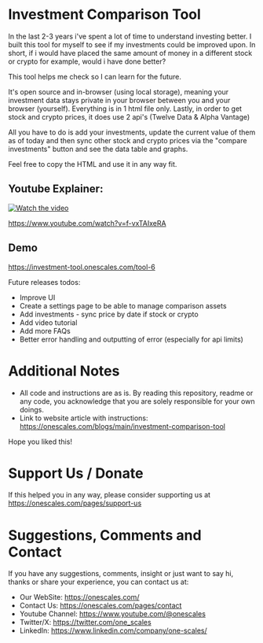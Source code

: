 # Investment Comparison Tool
In the last 2-3 years i've spent a lot of time to understand investing better. I built this tool for myself to see if my investments could be improved upon. In short, if i would have placed the same amount of money in a different stock or crypto for example, would i have done better?

This tool helps me check so I can learn for the future.

It's open source and in-browser (using local storage), meaning your investment data stays private in your browser between you and your browser (yourself). Everything is in 1 html file only. Lastly, in order to get stock and crypto prices, it does use 2 api's (Twelve Data & Alpha Vantage)

All you have to do is add your investments, update the current value of them as of today and then sync other stock and crypto prices via the "compare investments" button and see the data table and graphs.

Feel free to copy the HTML and use it in any way fit.

## Youtube Explainer: 
[![Watch the video](https://img.youtube.com/vi/f-vxTAIxeRA/0.jpg)](https://www.youtube.com/watch?v=f-vxTAIxeRA)

https://www.youtube.com/watch?v=f-vxTAIxeRA

## Demo

https://investment-tool.onescales.com/tool-6

Future releases todos:
- Improve UI
- Create a settings page to be able to manage comparison assets
- Add investments - sync price by date if stock or crypto
- Add video tutorial
- Add more FAQs
- Better error handling and outputting of error (especially for api limits)

# Additional Notes
- All code and instructions are as is. By reading this repository, readme or any code, you acknowledge that you are solely responsible for your own doings.
- Link to website article with instructions: https://onescales.com/blogs/main/investment-comparison-tool

Hope you liked this!

# Support Us / Donate
If this helped you in any way, please consider supporting us at https://onescales.com/pages/support-us

# Suggestions, Comments and Contact
If you have any suggestions, comments, insight or just want to say hi, thanks or share your experience, you can contact us at:
- Our WebSite: https://onescales.com/
- Contact Us: https://onescales.com/pages/contact
- Youtube Channel: https://www.youtube.com/@onescales
- Twitter/X: https://twitter.com/one_scales
- LinkedIn: https://www.linkedin.com/company/one-scales/
